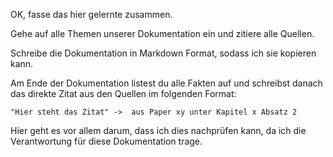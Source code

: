 OK, fasse das hier gelernte zusammen. 

Gehe auf alle Themen unserer Dokumentation ein und zitiere alle Quellen. 

Schreibe die Dokumentation in Markdown Format, sodass ich sie kopieren kann.

Am Ende der Dokumentation listest du alle Fakten auf und schreibst danach das direkte Zitat aus den Quellen im folgenden Format:

```
"Hier steht das Zitat" ->  aus Paper xy unter Kapitel x Absatz 2 
```

Hier geht es vor allem darum, dass ich dies nachprüfen kann, da ich die Verantwortung für diese Dokumentation trage. 


